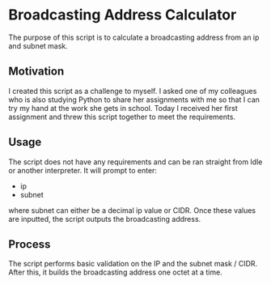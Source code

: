 # Broadcasting Address Calculator

The purpose of this script is to calculate a broadcasting address from an ip and subnet mask.

## Motivation

I created this script as a challenge to myself. I asked one of my colleagues who is also studying Python to share her assignments with me so that I can try my hand at the work she gets in school. Today I received her first assignment and threw this script together to meet the requirements.

## Usage

The script does not have any requirements and can be ran straight from Idle or another interpreter. It will prompt to enter:

- ip
- subnet

where subnet can either be a decimal ip value or CIDR. Once these values are inputted, the script outputs the broadcasting address.

## Process

The script performs basic validation on the IP and the subnet mask / CIDR. After this, it builds the broadcasting address one octet at a time. 

